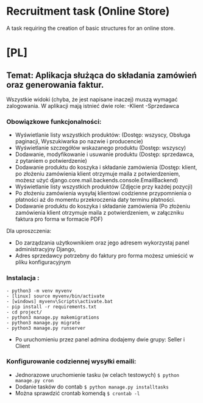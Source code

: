 # Recruitment task (Online Store) 
 A task requiring the creation of basic structures for an online store.

# [PL]
## Temat: Aplikacja służąca do składania zamówień oraz generowania faktur.
Wszystkie widoki (chyba, że jest napisane inaczej) muszą wymagać zalogowania. W aplikacji mają istnieć dwie role:
-Klient
-Sprzedawca

### Obowiązkowe funkcjonalności:
- Wyświetlanie listy wszystkich produktów: (Dostęp: wszyscy, Obsługa paginacji, Wyszukiwarka po nazwie i producencie)
- Wyświetlanie szczegółów wskazanego produktu (Dostęp: wszyscy)
- Dodawanie, modyfikowanie i usuwanie  produktu (Dostęp: sprzedawca, z pytaniem o potwierdzenie)
- Dodawanie produktu do koszyka i składanie zamówienia (Dostęp: klient, po złożeniu zamówienia klient otrzymuje maila z potwierdzeniem, możesz użyć django.core.mail.backends.console.EmailBackend)
- Wyświetlanie listy wszystkich produktów (Zdjęcie przy każdej pozycji)
- Po złożeniu zamówienia wysyłaj klientowi codzienne przypomnienia o płatności aż do momentu przekroczenia daty terminu płatności.
- Dodawanie produktu do koszyka i składanie zamówienia (Po złożeniu zamówienia klient otrzymuje maila z potwierdzeniem, w załączniku
faktura pro forma w formacie PDF)

Dla uproszczenia:
- Do zarządzania użytkownikiem oraz jego adresem wykorzystaj panel administracyjny Django,
- Adres sprzedawcy potrzebny do faktury pro forma możesz umieścić w pliku konfiguracyjnym

### Instalacja :
```
- python3 -m venv myvenv
- [linux] source myvenv/bin/activate 
- [windows] myvenv\Scripts\activate.bat
- pip install -r requirements.txt
- cd project/
- python3 manage.py makemigrations
- python3 manage.py migrate
- python3 manage.py runserver
```
- Po uruchomieniu przez panel admina dodajemy dwie grupy: Seller i Client

### Konfigurowanie codziennej wysyłki emaili:
- Jednorazowe uruchomienie tasku (w celach testowych)
```$ python manage.py cron```
- Dodanie tasków do contab 
```$ python manage.py installtasks```
- Można sprawdzić crontab komendą 
```$ crontab -l```
